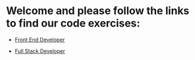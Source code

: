 # Welcome and please follow the links to find our code exercises:

* [Front End Developer](https://github.com/ScientiaMobile/scientiamobile-jobs/wiki/Welcome)

* [Full Stack Developer](https://github.com/ScientiaMobile/scientiamobile-jobs/wiki/Welcome)


